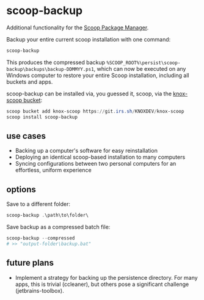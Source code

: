 # scoop-backup

Additional functionality for the [Scoop Package Manager](https://scoop.sh).

Backup your entire current scoop installation with one command:

```powershell
scoop-backup
```

This produces the compressed backup `%SCOOP_ROOT%\persist\scoop-backup\backups\backup-DDMMYY.ps1`, which can now be executed on any Windows computer to restore your entire Scoop installation, including all buckets and apps.

scoop-backup can be installed via, you guessed it, scoop, via the [knox-scoop bucket](https://git.irs.sh/KNOXDEV/knox-scoop):

```powershell
scoop bucket add knox-scoop https://git.irs.sh/KNOXDEV/knox-scoop
scoop install scoop-backup
```

## use cases
* Backing up a computer's software for easy reinstallation
* Deploying an identical scoop-based installation to many computers
* Syncing configurations between two personal computers for an effortless, uniform experience

## options

Save to a different folder:
```powershell
scoop-backup .\path\to\folder\
```

Save backup as a compressed batch file:
```powershell
scoop-backup --compressed
# >> "output-folder\backup.bat"
```

## future plans

* Implement a strategy for backing up the persistence directory. For many apps, this is trivial (ccleaner), but others pose a significant challenge (jetbrains-toolbox).